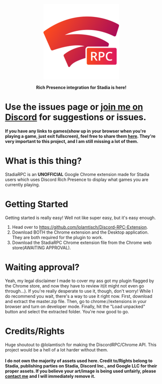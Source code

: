 <p align="center">
  <img src="assets/fullicon.png" width="250">
</p>
<p align="center">
  <strong>Rich Presence integration for Stadia is here!</strong>
</p>


# Use the issues page or [join me on Discord](https://discord.gg/zU9HFm7) for suggestions or issues.
#### If you have any links to games(show up in your browser when you're playing a game, just exit fullscreen), feel free to share them [here](https://github.com/soap-less/stadiajson/issues). They're very important to this project, and I am still missing a lot of them.


# What is this thing?
StadiaRPC is an **UNOFFICIAL** Google Chrome extension made for Stadia users which uses Discord Rich Presence to display what games you are currently playing.

# Getting Started
Getting started is really easy! Well not like super easy, but it's easy enough. 
1. Head over to https://github.com/lolamtisch/Discord-RPC-Extension.
2. Download BOTH the Chrome extension and the Desktop application. They are both required for the plugin to work.
3. Download the StadiaRPC Chrome extension file from the Chrome web store(AWAITING APPROVAL).

# Waiting approval?
Yeah, my legal disclaimer I made to cover my ass got my plugin flagged by the Chrome store, and now they have to review it(it might not even go through...). If you're really desperate to use it, though, don't worry! While I do recommend you wait, there's a way to use it right now. First, download and extract the master.zip file. Then, go to chrome://extensions in your browser and turn on developer mode. Finally, hit the "Load unpacked" button and select the extracted folder. You're now good to go.

# Credits/Rights
Huge shoutout to @lolamtisch for making the DiscordRPC/Chrome API. This project would be a hell of a lot harder without them. 
#### I do not own the majority of assets used here. Credit to/Rights belong to Stadia, publishing parties on Stadia, Discord Inc., and Google LLC for their proper assets. If you believe your art/image is being used unfairly, please [contact me](mailto:david.parada.w@gmail.com) and I will immediately remove it.
